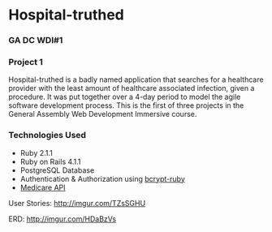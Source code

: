 # Hospital-truthed

### GA DC WDI#1

### Project 1

Hospital-truthed is a badly named application that searches for a healthcare provider with the least amount of healthcare associated infection, given a procedure. It was put together over a 4-day period to model the agile software development process. This is the first of three projects in the General Assembly Web Development Immersive course.

### Technologies Used

* Ruby 2.1.1
* Ruby on Rails 4.1.1
* PostgreSQL Database
* Authentication & Authorization using [bcrypt-ruby](http://bcrypt-ruby.rubyforge.org/)
* [Medicare API](https://data.medicare.gov/developers/docs/healthcare-associated-infections#)

User Stories: http://imgur.com/TZsSGHU

ERD: http://imgur.com/HDaBzVs
